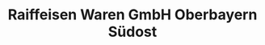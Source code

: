---
title: "Raiffeisen Waren GmbH Oberbayern Südost"
url: /fridolfing/raiffeisen-waren-gmbh-oberbayern-suedost/
shop: Landwirtschaftlich
---